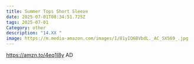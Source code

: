 ```yaml
---
title: Summer Tops Short Sleeve
date: 2025-07-01T08:34:51.725Z
tags: 2025-07-01
Category: other
description: "14.XX "
image: https://m.media-amazon.com/images/I/81yIQ6BVbdL._AC_SX569_.jpg
---
```

https://amzn.to/4eq1I8y   AD